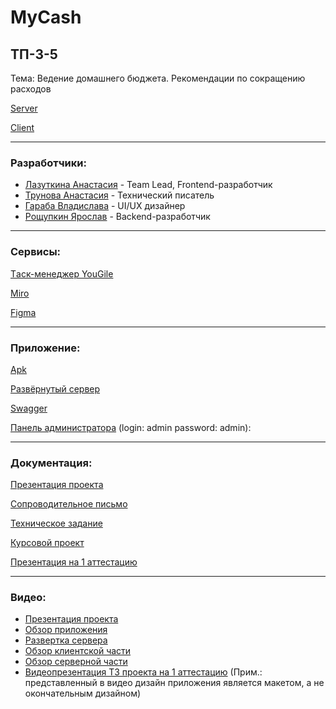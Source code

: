 # MyCash
## ТП-3-5
Тема: Ведение домашнего бюджета. Рекомендации по сокращению расходов

[Server](https://github.com/SteamMachinist/MyCash_server)

[Client](https://github.com/anastasia-1603/MyCash_Client)
____
### Разработчики:  

- [Лазуткина Анастасия](https://github.com/anastasia-1603) - Team Lead, Frontend-разработчик
- [Трунова Анастасия](https://github.com/trunova) - Технический писатель
- [Гараба Владислава](https://github.com/vladagaraba) - UI/UX дизайнер
- [Рощупкин Ярослав](https://github.com/SteamMachinist) - Backend-разработчик
____
### Сервисы:

[Tаск-менеджер YouGile](https://ru.yougile.com/board/6tpnssfl5qep)

[Miro](https://miro.com/app/board/uXjVPhSBPwU=/?share_link_id=781042530555)

[Figma](https://www.figma.com/file/mvQlsnzXwbR7pxSrhBYc3L/MyCash?node-id=0%3A1&t=FHH6DYKirvtqcmpu-1)
____
### Приложение:

[Apk](https://github.com/anastasia-1603/MyCash/blob/main/app-release.apk)

[Развёрнутый сервер](http://45.140.168.75:4080/)

[Swagger](http://45.140.168.75:4080/swagger-ui/index.html)

[Панель администратора](http://45.140.168.75:4080/admin) (login: admin password: admin):
____

### Документация:
[Презентация проекта](https://github.com/anastasia-1603/MyCash/blob/main/%D0%94%D0%BE%D0%BA%D1%83%D0%BC%D0%B5%D0%BD%D1%82%D0%B0%D1%86%D0%B8%D1%8F/%D0%9F%D1%80%D0%B5%D0%B7%D0%B5%D0%BD%D1%82%D0%B0%D1%86%D0%B8%D1%8F%20MyCash%203-5.pdf)

[Сопроводительное письмо]()

[Техническое задание](https://github.com/anastasia-1603/MyCash/blob/main/%D0%94%D0%BE%D0%BA%D1%83%D0%BC%D0%B5%D0%BD%D1%82%D0%B0%D1%86%D0%B8%D1%8F/%D0%A2%D0%B5%D1%85%D0%BD%D0%B8%D1%87%D0%B5%D1%81%D0%BA%D0%BE%D0%B5%20%D0%B7%D0%B0%D0%B4%D0%B0%D0%BD%D0%B8%D0%B5.pdf)

[Курсовой проект](https://github.com/anastasia-1603/MyCash/blob/main/%D0%94%D0%BE%D0%BA%D1%83%D0%BC%D0%B5%D0%BD%D1%82%D0%B0%D1%86%D0%B8%D1%8F/%D0%9A%D1%83%D1%80%D1%81%D0%BE%D0%B2%D0%BE%D0%B9%20%D0%BF%D1%80%D0%BE%D0%B5%D0%BA%D1%82.pdf)

[Презентация на 1 аттестацию](https://docs.google.com/presentation/d/1_-T-1zd3jotf6Nrmtiqtc1-WZVggzFMJ6tPo52omXaw/edit#slide=id.p1)
____
### Видео:

- [Презентация проекта](https://youtu.be/TKwV5GPtYlk)
- [Обзор приложения](https://youtu.be/MdUpBg8eiMw)
- [Развертка сервера](https://youtu.be/VVWdKY-WdEk)
- [Обзор клиентской части](https://www.youtube.com/watch?v=Krk66Rnr8NY)
- [Обзор серверной части](https://youtu.be/youF1RW_374)
- [Видеопрезентация ТЗ проекта на 1 аттестацию](https://www.youtube.com/watch?v=yQC9iVY9IoE) (Прим.: представленный в видео дизайн приложения является макетом, а не окончательным дизайном)
